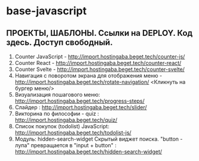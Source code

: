 # base-javascript
##  ПРОЕКТЫ, ШАБЛОНЫ. Ссылки на DEPLOY. Код здесь. Доступ свободный.
1. Counter JavaScript - http://import.hostingaba.beget.tech/counter-js/
2. Counter React - http://import.hostingaba.beget.tech/counter-react/
3. Counter Svelte - http://import.hostingaba.beget.tech/counter-svelte/
4. Навигация с поворотом экрана для отображения меню - http://import.hostingaba.beget.tech/rotate-navigation/
    <Кликнуть на бургер меню/>
5. Визуализация пошагового меню:  http://import.hostingaba.beget.tech/progress-steps/
6. Слайдер : http://import.hostingaba.beget.tech/slider/
7. Викторина по философии - quiz : http://import.hostingaba.beget.tech/quiz/
8. Список покупок (todolist) JavaScript: http://import.hostingaba.beget.tech/todolist-js/
9. Модуль: hidden-search-widget
 Скрытый виджет поиска. "button - лупа" превращается в "input + button" :
  http://import.hostingaba.beget.tech/hidden-search-widget/

